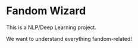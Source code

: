 # Fandom Wizard

This is a NLP/Deep Learning project.

We want to understand everything fandom-related!
